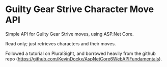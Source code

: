 # Guilty Gear Strive Character Move API

Simple API for Guilty Gear Strive moves, using ASP.Net Core.

Read only; just retrieves characters and their moves.

Followed a tutorial on PluralSight, and borrowed heavily from the github repo (https://github.com/KevinDockx/AspNetCore6WebAPIFundamentals).